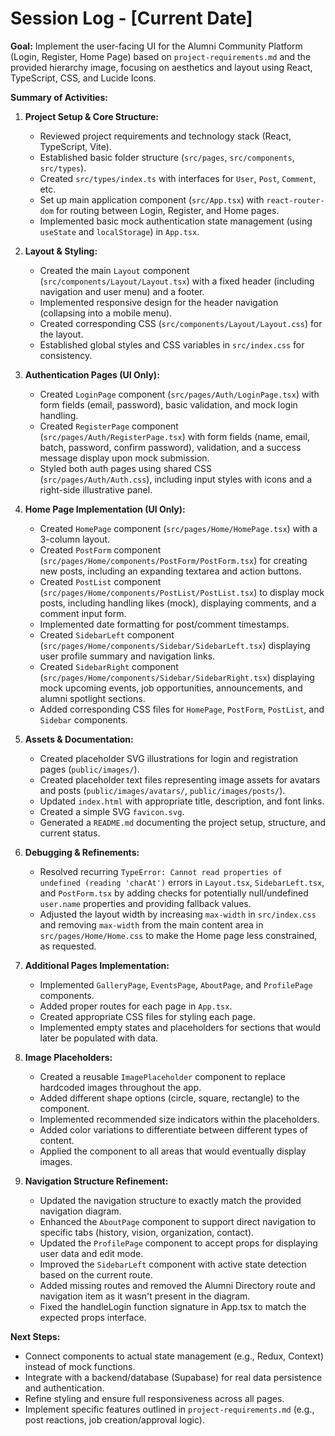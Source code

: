 # Session Log - [Current Date]

**Goal:** Implement the user-facing UI for the Alumni Community Platform (Login, Register, Home Page) based on `project-requirements.md` and the provided hierarchy image, focusing on aesthetics and layout using React, TypeScript, CSS, and Lucide Icons.

**Summary of Activities:**

1.  **Project Setup & Core Structure:**
    *   Reviewed project requirements and technology stack (React, TypeScript, Vite).
    *   Established basic folder structure (`src/pages`, `src/components`, `src/types`).
    *   Created `src/types/index.ts` with interfaces for `User`, `Post`, `Comment`, etc.
    *   Set up main application component (`src/App.tsx`) with `react-router-dom` for routing between Login, Register, and Home pages.
    *   Implemented basic mock authentication state management (using `useState` and `localStorage`) in `App.tsx`.

2.  **Layout & Styling:**
    *   Created the main `Layout` component (`src/components/Layout/Layout.tsx`) with a fixed header (including navigation and user menu) and a footer.
    *   Implemented responsive design for the header navigation (collapsing into a mobile menu).
    *   Created corresponding CSS (`src/components/Layout/Layout.css`) for the layout.
    *   Established global styles and CSS variables in `src/index.css` for consistency.

3.  **Authentication Pages (UI Only):**
    *   Created `LoginPage` component (`src/pages/Auth/LoginPage.tsx`) with form fields (email, password), basic validation, and mock login handling.
    *   Created `RegisterPage` component (`src/pages/Auth/RegisterPage.tsx`) with form fields (name, email, batch, password, confirm password), validation, and a success message display upon mock submission.
    *   Styled both auth pages using shared CSS (`src/pages/Auth/Auth.css`), including input styles with icons and a right-side illustrative panel.

4.  **Home Page Implementation (UI Only):**
    *   Created `HomePage` component (`src/pages/Home/HomePage.tsx`) with a 3-column layout.
    *   Created `PostForm` component (`src/pages/Home/components/PostForm/PostForm.tsx`) for creating new posts, including an expanding textarea and action buttons.
    *   Created `PostList` component (`src/pages/Home/components/PostList/PostList.tsx`) to display mock posts, including handling likes (mock), displaying comments, and a comment input form.
    *   Implemented date formatting for post/comment timestamps.
    *   Created `SidebarLeft` component (`src/pages/Home/components/Sidebar/SidebarLeft.tsx`) displaying user profile summary and navigation links.
    *   Created `SidebarRight` component (`src/pages/Home/components/Sidebar/SidebarRight.tsx`) displaying mock upcoming events, job opportunities, announcements, and alumni spotlight sections.
    *   Added corresponding CSS files for `HomePage`, `PostForm`, `PostList`, and `Sidebar` components.

5.  **Assets & Documentation:**
    *   Created placeholder SVG illustrations for login and registration pages (`public/images/`).
    *   Created placeholder text files representing image assets for avatars and posts (`public/images/avatars/`, `public/images/posts/`).
    *   Updated `index.html` with appropriate title, description, and font links.
    *   Created a simple SVG `favicon.svg`.
    *   Generated a `README.md` documenting the project setup, structure, and current status.

6.  **Debugging & Refinements:**
    *   Resolved recurring `TypeError: Cannot read properties of undefined (reading 'charAt')` errors in `Layout.tsx`, `SidebarLeft.tsx`, and `PostForm.tsx` by adding checks for potentially null/undefined `user.name` properties and providing fallback values.
    *   Adjusted the layout width by increasing `max-width` in `src/index.css` and removing `max-width` from the main content area in `src/pages/Home/Home.css` to make the Home page less constrained, as requested.

7.  **Additional Pages Implementation:**
    *   Implemented `GalleryPage`, `EventsPage`, `AboutPage`, and `ProfilePage` components.
    *   Added proper routes for each page in `App.tsx`.
    *   Created appropriate CSS files for styling each page.
    *   Implemented empty states and placeholders for sections that would later be populated with data.

8.  **Image Placeholders:**
    *   Created a reusable `ImagePlaceholder` component to replace hardcoded images throughout the app.
    *   Added different shape options (circle, square, rectangle) to the component.
    *   Implemented recommended size indicators within the placeholders.
    *   Added color variations to differentiate between different types of content.
    *   Applied the component to all areas that would eventually display images.

9.  **Navigation Structure Refinement:**
    *   Updated the navigation structure to exactly match the provided navigation diagram.
    *   Enhanced the `AboutPage` component to support direct navigation to specific tabs (history, vision, organization, contact).
    *   Updated the `ProfilePage` component to accept props for displaying user data and edit mode.
    *   Improved the `SidebarLeft` component with active state detection based on the current route.
    *   Added missing routes and removed the Alumni Directory route and navigation item as it wasn't present in the diagram.
    *   Fixed the handleLogin function signature in App.tsx to match the expected props interface.

**Next Steps:**

*   Connect components to actual state management (e.g., Redux, Context) instead of mock functions.
*   Integrate with a backend/database (Supabase) for real data persistence and authentication.
*   Refine styling and ensure full responsiveness across all pages.
*   Implement specific features outlined in `project-requirements.md` (e.g., post reactions, job creation/approval logic). 